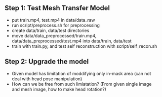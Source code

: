 ## Step 1: Test Mesh Transfer Model
- put train.mp4, test.mp4 in data/data_raw
- run script/preprocess.sh for preprocessing
- create data/train, data/test directories
- move data/data_preprocessed/train.mp4, data/data_preprocessed/test.mp4 into data/train, data/test
- train with train.py, and test self reconstruction with script/self_recon.sh

## Step 2: Upgrade the model
- Given model has limitation of moddifying only in-mask area (can not deal with head pose manipulation)
- How can we be free from such limiatation? (From given single image and mesh image, how to make head rotation?)
